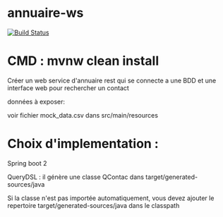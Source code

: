 # annuaire-ws

[![Build Status](https://travis-ci.org/omakhlas/annuaire-ws.svg?branch=master)](https://travis-ci.org/omakhlas/annuaire-ws)



# CMD : mvnw clean install


Créer un web service d'annuaire rest qui se connecte a une BDD et une interface web pour rechercher un contact

données à exposer:

voir fichier mock_data.csv dans src/main/resources


# Choix d'implementation :

Spring boot 2

QueryDSL : il génère une classe QContac dans target/generated-sources/java

Si la classe n'est pas importée automatiquement, vous devez ajouter le repertoire target/generated-sources/java dans le classpath
           
